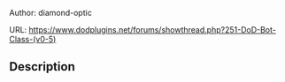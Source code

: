 Author: diamond-optic

URL: https://www.dodplugins.net/forums/showthread.php?251-DoD-Bot-Class-(v0-5)

## Description


